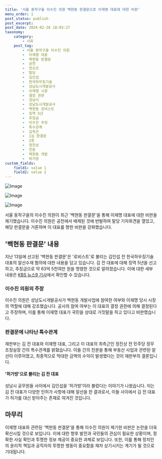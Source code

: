 ```yaml
---
title: '서울 동작구을 이수진 의원 백현동 판결문으로 이재명 대표에 대한 비판'
menu_order: 1
post_status: publish
post_excerpt: 
post_date: 2024-02-26 18:03:27
taxonomy:
    category:
        - 사회
    post_tag:
        - 서울 동작구을 이수진 의원
        -  이재명 대표
        -  백현동 판결문
        -  공천
        -  컷오프
        -  탈당
        -  김인섭
        -  한국하우징기술
        -  성남도시개발공사
        -  이재명 시장
        -  결정 권한
        -  성남시
        -  성남도시개발공사
        -  백현동 로비스트
        -  징역 5년
        -  추징금
        -  이수진 주장
        -  특수관계
        -  김옥곤
        -  1심 판결문
        -  2층
        -  정진상
        -  친분
        -  백현동 개발
        -  허가방
custom_fields:
    field1: value 1
    field2: value 2
---
```


![Image](https://imgnews.pstatic.net/image/056/2024/02/26/0011668965_001_20240226060107131.jpg?type=w647)

![Image](https://imgnews.pstatic.net/image/056/2024/02/26/0011668965_002_20240226060107199.png?type=w647)

![Image](https://imgnews.pstatic.net/image/056/2024/02/26/0011668965_003_20240226060107291.png?type=w647)

서울 동작구을의 이수진 의원이 최근 '백현동 판결문'을 통해 이재명 대표에 대한 비판을 제기했습니다. 이수진 의원은 공천에서 배제된 것에 반발하여 탈당 기자회견을 열었고, 해당 판결문을 거론하며 이 대표를 향한 비판을 강화했습니다. 
## '백현동 판결문' 내용
지난 13일에 선고된 '백현동 판결문'은 '로비스트'로 불리는 김인섭 전 한국하우징기술 대표의 알선수재 혐의에 대한 내용을 담고 있습니다. 김 전 대표에 대해 징역 5년을 선고하고, 추징금으로 약 63억 5천여만 원을 명령한 것으로 알려졌습니다. 이에 대한 세부 내용은 [KBS 뉴스9 기사](https://news.kbs.co.kr/news/pc/view/view.do?ncd=7889026)에서 확인할 수 있습니다.
### 이수진 의원의 주장
이수진 의원은 성남도시개발공사가 백현동 개발사업에 참여한 여부와 이재명 당시 시장의 역할에 대해 강조했습니다. 공사의 참여 여부는 이 대표의 결정 권한에 의해 결정된다고 주장하며, 이를 통해 이재명 대표가 국민을 상대로 거짓말을 하고 있다고 비판했습니다.
### 판결문에 나타난 특수관계
재판부는 김 전 대표와 이재명 대표, 그리고 이 대표의 최측근인 정진상 전 민주당 정무조정실장 간의 특수관계를 밝혔습니다. 이들 간의 친분을 통해 부동산 사업과 관련된 알선이 이루어졌고, 최종적으로 막대한 금액의 수익이 발생했다는 것이 재판부의 결론입니다.
#### '허가방'으로 불리는 김 전 대표
성남시 공무원들 사이에서 김인섭을 '허가방'이라 불렀다는 이야기가 나왔습니다. 이는 김 전 대표가 다양한 인허가 사항에 대해 알선을 한 결과로서, 이들 사이에서 김 전 대표가 허가를 대신 받아주는 존재로 여겨진 것입니다.
## 마무리
이재명 대표와 관련된 '백현동 판결문'을 통해 이수진 의원이 제기한 비판은 논란을 더욱 확산시킬 것으로 보입니다. 이에 대한 향후 발전과 국민들의 관심이 필요한 상황이며, 정확한 사실 확인과 투명한 정보 제공이 중요한 과제로 보입니다. 또한, 이를 통해 정치인의 윤리적 책임과 공직자의 투명한 행동이 중요함을 재차 상기시키는 계기가 될 것으로 기대됩니다.
